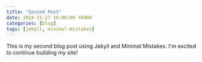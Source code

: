 ```yaml
---
title: "Second Post"
date: 2024-11-27 15:00:00 +0900
categories: [blog]
tags: [jekyll, minimal-mistakes]
---
```


This is my second blog post using Jekyll and Minimal Mistakes. I'm excited to continue building my site!
